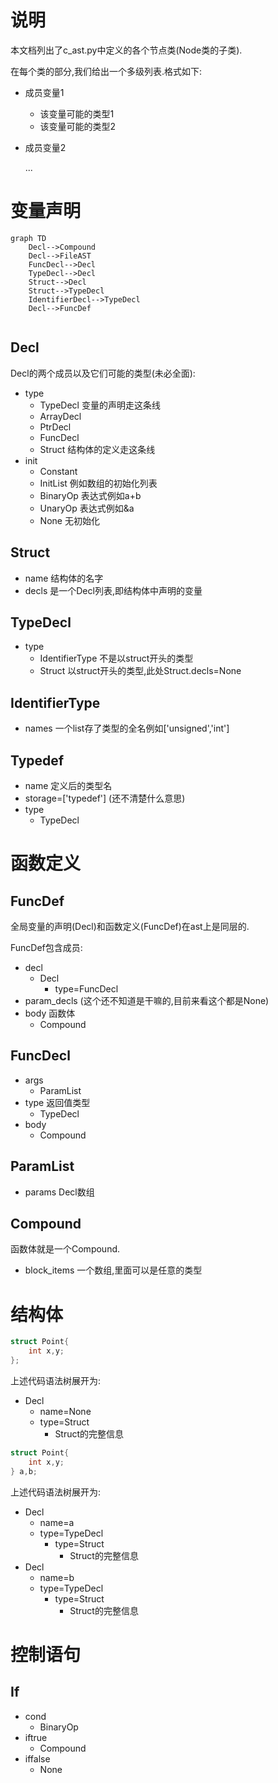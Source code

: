 # 说明

本文档列出了c_ast.py中定义的各个节点类(Node类的子类).

在每个类的部分,我们给出一个多级列表.格式如下:

- 成员变量1

  - 该变量可能的类型1
  - 该变量可能的类型2

- 成员变量2

  ...

# 变量声明

```mermaid
graph TD
	Decl-->Compound
	Decl-->FileAST
	FuncDecl-->Decl
	TypeDecl-->Decl
	Struct-->Decl
	Struct-->TypeDecl
	IdentifierDecl-->TypeDecl
	Decl-->FuncDef
	
```

## Decl

Decl的两个成员以及它们可能的类型(未必全面):

- type
  - TypeDecl 变量的声明走这条线
  - ArrayDecl
  - PtrDecl
  - FuncDecl
  - Struct 结构体的定义走这条线
- init
  - Constant
  - InitList 例如数组的初始化列表
  - BinaryOp 表达式例如a+b
  - UnaryOp 表达式例如&a
  - None 无初始化

## Struct

- name 结构体的名字
- decls 是一个Decl列表,即结构体中声明的变量

## TypeDecl

- type
  - IdentifierType 不是以struct开头的类型
  - Struct 以struct开头的类型,此处Struct.decls=None

## IdentifierType

- names 一个list存了类型的全名例如['unsigned','int']

## Typedef

- name 定义后的类型名
- storage=['typedef'] (还不清楚什么意思)
- type
  - TypeDecl

# 函数定义

## FuncDef

全局变量的声明(Decl)和函数定义(FuncDef)在ast上是同层的.

FuncDef包含成员:

- decl
  - Decl
    - type=FuncDecl
- param_decls (这个还不知道是干嘛的,目前来看这个都是None)
- body 函数体
  - Compound



## FuncDecl

- args
  - ParamList
- type 返回值类型
  - TypeDecl
- body
  - Compound



## ParamList

- params Decl数组

## Compound

函数体就是一个Compound.

- block_items 一个数组,里面可以是任意的类型

# 结构体

```c
struct Point{
    int x,y;
};
```

上述代码语法树展开为:

- Decl
  - name=None
  - type=Struct
    - Struct的完整信息

```c
struct Point{
    int x,y;
} a,b;
```

上述代码语法树展开为:

- Decl
  - name=a
  - type=TypeDecl
    - type=Struct
      - Struct的完整信息
- Decl
  - name=b
  - type=TypeDecl
    - type=Struct
      - Struct的完整信息

# 控制语句

## If

- cond
  - BinaryOp
- iftrue
  - Compound
- iffalse
  - None